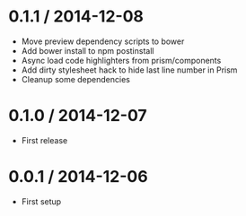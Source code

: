 0.1.1 / 2014-12-08
==================

  * Move preview dependency scripts to bower
  * Add bower install to npm postinstall
  * Async load code highlighters from prism/components
  * Add dirty stylesheet hack to hide last line number in Prism
  * Cleanup some dependencies

0.1.0 / 2014-12-07
==================

  * First release


0.0.1 / 2014-12-06
==================

  * First setup
